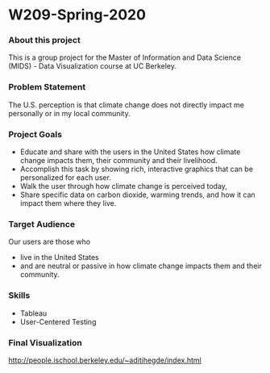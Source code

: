# W209-Spring-2020

### About this project
This is a group project for the Master of Information and Data Science (MIDS) - Data Visualization course at UC Berkeley.

### Problem Statement
The U.S. perception is that climate change does not directly impact me personally or in my local community.

### Project Goals
* Educate and share with the users in the United States how climate change impacts them, their community and their livelihood. 
* Accomplish this task by showing rich, interactive graphics that can be personalized for each user. 
* Walk the user through how climate change is perceived today, 
* Share specific data on carbon dioxide, warming trends, and how it can impact them where they live.

### Target Audience
Our users are those who
* live in the United States
* and are neutral or passive in how climate change impacts them and their community. 

### Skills
* Tableau
* User-Centered Testing

### Final Visualization
http://people.ischool.berkeley.edu/~aditihegde/index.html

